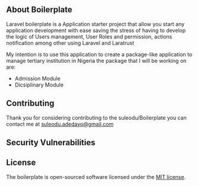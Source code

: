 ## About Boilerplate

Laravel boilerplate is a Application starter project that allow you start any application development with ease saving the stress of having to develop the logic of Users management, User Roles and permission, actions notification among other using Laravel  and Laratrust 

My intention is to use this application to create a package-like application to manage tertiary institution in Nigeria the package that I will be working on are:
-	Admission Module
-	Dicsiplinary Module

## Contributing

Thank you for considering contributing to the suleodu/Boilerplate  you can contact me at suleodu.adedayo@gmail.com 

## Security Vulnerabilities

## License

The boilerplate is open-sourced software licensed under the [MIT license](https://opensource.org/licenses/MIT).

